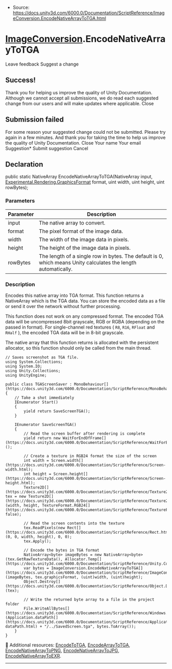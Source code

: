 * Source: https://docs.unity3d.com/6000.0/Documentation/ScriptReference/ImageConversion.EncodeNativeArrayToTGA.html

#  [ImageConversion](https://docs.unity3d.com/6000.0/Documentation/ScriptReference/ImageConversion.html).EncodeNativeArrayToTGA
Leave feedback
Suggest a change
## Success!
Thank you for helping us improve the quality of Unity Documentation. Although we cannot accept all submissions, we do read each suggested change from our users and will make updates where applicable.
Close
## Submission failed
For some reason your suggested change could not be submitted. Please <a>try again</a> in a few minutes. And thank you for taking the time to help us improve the quality of Unity Documentation.
Close
Your name Your email Suggestion* Submit suggestion
Cancel
## Declaration
public static NativeArray<byte> EncodeNativeArrayToTGA(NativeArray<T> input, [Experimental.Rendering.GraphicsFormat](https://docs.unity3d.com/6000.0/Documentation/ScriptReference/Experimental.Rendering.GraphicsFormat.html) format, uint width, uint height, uint rowBytes); 
### Parameters
Parameter | Description  
---|---  
input | The native array to convert.  
format | The pixel format of the image data.  
width | The width of the image data in pixels.  
height | The height of the image data in pixels.  
rowBytes | The length of a single row in bytes. The default is 0, which means Unity calculates the length automatically.  
### Description
Encodes this native array into TGA format.
This function returns a NativeArray<byte> which is the TGA data. You can store the encoded data as a file or send it over the network without further processing.  
  
This function does not work on any compressed format. The encoded TGA data will be uncompressed 8bit grayscale, RGB or RGBA (depending on the passed in format). For single-channel red textures ( `R8`, `R16`, `RFloat` and `RHalf` ), the encoded TGA data will be in 8-bit grayscale.  
  
The native array that this function returns is allocated with the persistent allocator, so this function should only be called from the main thread. 
```
// Saves screenshot as TGA file.
using System.Collections;
using System.IO;
using Unity.Collections;
using UnityEngine;  
  
public class TGAScreenSaver : MonoBehaviour[](https://docs.unity3d.com/6000.0/Documentation/ScriptReference/MonoBehaviour.html)
{
    // Take a shot immediately
    IEnumerator Start()
    {
        yield return SaveScreenTGA();
    }  
  
    IEnumerator SaveScreenTGA()
    {
        // Read the screen buffer after rendering is complete
        yield return new WaitForEndOfFrame[](https://docs.unity3d.com/6000.0/Documentation/ScriptReference/WaitForEndOfFrame.html)();  
  
        // Create a texture in RGB24 format the size of the screen
        int width = Screen.width[](https://docs.unity3d.com/6000.0/Documentation/ScriptReference/Screen-width.html);
        int height = Screen.height[](https://docs.unity3d.com/6000.0/Documentation/ScriptReference/Screen-height.html);
        Texture2D[](https://docs.unity3d.com/6000.0/Documentation/ScriptReference/Texture2D.html) tex = new Texture2D[](https://docs.unity3d.com/6000.0/Documentation/ScriptReference/Texture2D.html)(width, height, TextureFormat.RGB24[](https://docs.unity3d.com/6000.0/Documentation/ScriptReference/TextureFormat.RGB24.html), false);  
  
        // Read the screen contents into the texture
        tex.ReadPixels(new Rect[](https://docs.unity3d.com/6000.0/Documentation/ScriptReference/Rect.html)(0, 0, width, height), 0, 0);
        tex.Apply();  
  
        // Encode the bytes in TGA format
        NativeArray<byte> imageBytes = new NativeArray<byte>(tex.GetRawTextureData(), Allocator.Temp[](https://docs.unity3d.com/6000.0/Documentation/ScriptReference/Unity.Collections.Allocator.Temp.html));
        var bytes = ImageConversion.EncodeNativeArrayToTGA[](https://docs.unity3d.com/6000.0/Documentation/ScriptReference/ImageConversion.EncodeNativeArrayToTGA.html)(imageBytes, tex.graphicsFormat, (uint)width, (uint)height);
        Object.Destroy[](https://docs.unity3d.com/6000.0/Documentation/ScriptReference/Object.Destroy.html)(tex);  
  
        // Write the returned byte array to a file in the project folder
        File.WriteAllBytes[](https://docs.unity3d.com/6000.0/Documentation/ScriptReference/Windows.File.WriteAllBytes.html)(Application.dataPath[](https://docs.unity3d.com/6000.0/Documentation/ScriptReference/Application-dataPath.html) + "/../SavedScreen.tga", bytes.ToArray());
    }
}

```

Additional resources: [EncodeToTGA](https://docs.unity3d.com/6000.0/Documentation/ScriptReference/ImageConversion.EncodeToTGA.html), [EncodeArrayToTGA](https://docs.unity3d.com/6000.0/Documentation/ScriptReference/ImageConversion.EncodeArrayToTGA.html), [EncodeNativeArrayToPNG](https://docs.unity3d.com/6000.0/Documentation/ScriptReference/ImageConversion.EncodeNativeArrayToPNG.html), [EncodeNativeArrayToJPG](https://docs.unity3d.com/6000.0/Documentation/ScriptReference/ImageConversion.EncodeNativeArrayToJPG.html), [EncodeNativeArrayToEXR](https://docs.unity3d.com/6000.0/Documentation/ScriptReference/ImageConversion.EncodeNativeArrayToEXR.html).
* * *
